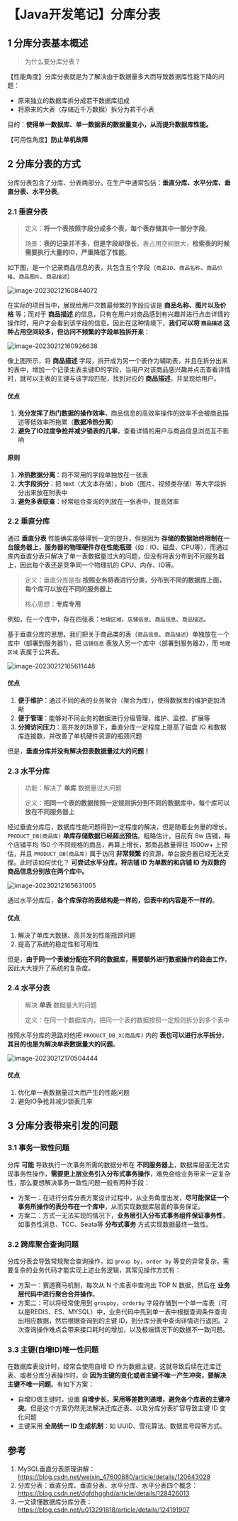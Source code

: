 # 【Java开发笔记】分库分表

## 1 分库分表基本概述

> 为什么要分库分表？

【性能角度】分库分表就是为了解决由于数据量多大而导致数据库性能下降的问题：

- 原来独立的数据库拆分成若干数据库组成
- 将原来的大表（存储近千万数据）拆分为若干小表

目的：**使得单一数据库、单一数据表的数据量变小，从而提升数据库性能。**

【可用性角度】**防止单机故障**

## 2 分库分表的方式

分库分表包含了分库、分表两部分。在生产中通常包括：**垂直分库、水平分库、垂直分表、水平分表**。

### 2.1 垂直分表

> 定义：**将一个表按照字段分成多个表，每个表存储其中一部分字段**。
>
> 场景：**表的记录并不多，但是字段却很长**，表占用空间很大，**检索表的时候需要执行大量的IO，严重降低了性能**。

如下图，是一个记录商品信息的表，共包含五个字段（`商品ID`、`商品名称`、`商品价格`、`商品图片`、`商品描述`）

![image-20230212160844072](./【Java开发笔记】分库分表.assets/3myre6-20230216193630339.png)

在实际的项目当中，展现给用户次数最频繁的字段应该是 **商品名称、图片以及价格** 等；而对于 **商品描述** 的信息，只有在用户对商品感到有兴趣并进行点击详情的操作时，用户才会看到该字段的信息。因此在这种情境下，**我们可以将 `商品描述` 这种占用空间较多，但访问不频繁的字段单独拆开来**：

![image-20230212160926638](./【Java开发笔记】分库分表.assets/aooagc-20230216193638463.png)

像上图所示，将 **商品描述** 字段，拆开成为另一个表作为辅助表，并且在拆分出来的表中，增加一个记录主表主键ID的字段，当用户对该商品感兴趣并点击查看详情时，就可以主表的主键与该字段匹配，找到对应的 **商品描述**，并呈现给用户。

#### 优点

1. **充分发挥了热门数据的操作效率**，商品信息的高效率操作的效率不会被商品描述等低效率所拖累（**数据冷热分离**）
2. **避免了IO过度争抢并减少锁表的几率**，查看详情的用户与商品信息浏览互不影响

#### 原则

1. **冷热数据分离**：将不常用的字段单独放在一张表
2. **大字段拆分**：把 text（大文本存储），blob（图片、视频类存储）等大字段拆分出来放在附表中
3. **避免多表联查**：经常组合查询的列放在一张表中，提高效率

### 2.2 垂直分库

通过 **垂直分表** 性能确实能够得到一定的提升，但是因为 **存储的数据始终限制在一台服务器上，服务器的物理硬件存在性能瓶颈**（如：IO、磁盘、CPU等），而通过库内垂直分表只解决了单一表数据量过大的问题，但没有将表分布到不同服务器上，因此每个表还是竞争同一个物理机的 CPU、内存、IO等。

> 定义：垂直分库是指 **按照业务将表进行分类，分布到不同的数据库上面，每个库可以放在不同的服务器上**
>
> 核心思想：**专库专用**

例如，在一个库中，存在四张表：`地理区域`、`店铺信息`、`商品信息`、`商品描述`。

基于垂直分库的思想，我们把关于商品类的表（`商品信息`、`商品描述`）单独放在一个库中（部署到服务器1），把 `店铺信息` 表放入另一个库中（部署到服务器2），而 `地理区域` 表属于公共表。

![image-20230212165611448](./【Java开发笔记】分库分表.assets/netv0a-20230216193641052.png)

#### 优点

1. **便于维护**：通过不同的表的业务聚合（聚合为库），使得数据库的维护更加清晰
2. **便于管理**：能够对不同业务的数据进行分级管理、维护、监控、扩展等
3. **分摊访问压力**：高并发的场景下，垂直分库一定程度上提高了磁盘 IO 和数据库连接数，并改善了单机硬件资源的瓶颈问题

但是，**垂直分库并没有解决但表数据量过大的问题！**

### 2.3 水平分库

> 功能：解决了 **单库** 数据量过大问题
>
> 定义：**把同一个表的数据按照一定规则拆分到不同的数据库中，每个库可以放在不同服务器上**

经过垂直分库后，数据库性能问题得到一定程度的解决，但是随着业务量的增长，`PRODUCT_DB(商品库)` **单库存储数据已经超出预估**。粗略估计，目前有 8w 店铺，每个店铺平均 150 个不同规格的商品，再算上增长，那商品数量得往 1500w+ 上预估，并且 `PRODUCT_DB(商品库)` 属于访问 **非常频繁** 的资源，单台服务器已经无法支撑。此时该如何优化？
**可尝试水平分库，将店铺 ID 为单数的和店铺 ID 为双数的商品信息分别放在两个库中。**

![image-20230212165631005](./【Java开发笔记】分库分表.assets/3x2758-20230216193644316.png)

通过水平分库后，**各个库保存的表结构是一样的，但表中的内容是不一样的**。

#### 优点

1. 解决了单库大数据、高并发的性能瓶颈问题
2. 提高了系统的稳定性和可用性

但是，**由于同一个表被分配在不同的数据库，需要额外进行数据操作的路由工作**，因此大大提升了系统的复杂度。

### 2.4 水平分表

> 解决 **单表** 数据量大的问题
>
> 定义：在同一个数据库内，把同一个表的数据按照一定规则拆分到多个表中

按照水平分库的思路对他把 `PRODUCT_DB_X(商品库)` 内的 **表也可以进行水平拆分**，**其目的也是为解决单表数据量大的问题**。

![image-20230212170504444](./【Java开发笔记】分库分表.assets/g4gqhy-20230216193646555.png)

#### 优点

1. 优化单一表数据量过大而产生的性能问题
2. 避免IO争抢并减少锁表几率

## 3 分库分表带来引发的问题

### 3.1 事务一致性问题

分库 **可能** 导致执行一次事务所需的数据分布在 **不同服务器上**，数据库层面无法实现事务性操作，**需要更上层业务引入分布式事务操作**，难免会给业务带来一定复杂性，那么要想解决事务一致性问题一般有两种手段：

- 方案一：在进行分库分表方案设计过程中，从业务角度出发，**尽可能保证一个事务所操作的表分布在一个库中**，从而实现数据库层面的事务保证。
- 方案二：方式一无法实现的情况下，**业务层引入分布式事务组件保证事务性**，如事务性消息、TCC、Seata等 **分布式事务** 方式实现数据最终一致性。

### 3.2 跨库聚合查询问题

分库分表会导致常规聚合查询操作，如 `group by`，`order by` 等变的异常复杂。需要复杂的业务代码才能实现上述业务逻辑，其常见操作方式有：

- 方案一：赛道赛马机制，每次从 N 个库表中查询出 TOP N 数据，然后在 **业务层代码中进行聚合合并操作**。
- 方案二：可以将经常使用到 `groupby`，`orderby` 字段存储到一个单一库表（可以是REDIS、ES、MYSQL）中，业务代码中先到单一表中根据查询条件查询出相应数据，然后根据查询到的主键 ID，到分库分表中查询详情进行返回。2次查询操作难点会带来接口耗时的增加，以及极端情况下的数据不一致问题。

### 3.3 主键(自增ID)唯一性问题

在数据库表设计时，经常会使用自增 ID 作为数据主键，这就导致后续在迁库迁表、或者分库分表操作时，会 **因为主键的变化或者主键不唯一产生冲突，要解决主键不唯一问题**。有如下方案：

- 自增ID做主键时，设置 **自增步长，采用等差数列递增，避免各个库表的主键冲突**。但是这个方案仍然无法解决迁库迁表、以及分库分表扩容导致主键 ID 变化问题
- 主键采用 **全局统一 ID 生成机制**：如 UUID、雪花算法、数据库号段等方式。

## 参考

1. MySQL垂直分表原理讲解：https://blog.csdn.net/weixin_47600880/article/details/120643028
2. 分库分表：垂直分库、垂直分表、水平分库、水平分表四个概念：https://blog.csdn.net/dgfdhgghd/article/details/128426013
3. 一文读懂数据库分库分表：https://blog.csdn.net/u013291818/article/details/124191907